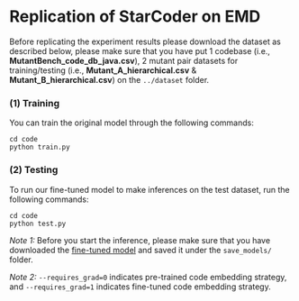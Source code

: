 # Replication of StarCoder on EMD

Before replicating the experiment results please download the dataset as described below, please make sure that you have put 1 codebase (i.e., **MutantBench_code_db_java.csv**), 2 mutant pair datasets for training/testing (i.e., **Mutant_A_hierarchical.csv** & **Mutant_B_hierarchical.csv**) on the ```../dataset``` folder. 

### (1) Training
You can train the original model through the following commands:
```
cd code
python train.py
```

### (2) Testing
To run our fine-tuned model to make inferences on the test dataset, run the following commands:

```
cd code
python test.py
```

*Note 1:* Before you start the inference, please make sure that you have downloaded the [fine-tuned model](https://zenodo.org/records/10957683?token=eyJhbGciOiJIUzUxMiJ9.eyJpZCI6IjI4MDE1ZDBmLWFkNzktNGViMy04MjZiLTU4NzdkYThkOGU2MCIsImRhdGEiOnt9LCJyYW5kb20iOiI5MmRiYjVjNGRlZDlhYjdmN2IwMGQ1NmY1MmQyNGE0MSJ9.Da-YoAZnsc3riqTb3E8d2Fxf5VVL4b4Td-08vpKDzFfQjfq751JwPX8W0aCN9HVqk96lNM_4_bLdgNW_lhwaRQ) and saved it under the ```save_models/``` folder.

*Note 2:* `--requires_grad=0` indicates pre-trained code embedding strategy, and `--requires_grad=1` indicates fine-tuned code embedding strategy.